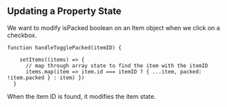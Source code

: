 
## Updating a Property State

<p>We want to modify isPacked boolean on an Item object when we click on a checkbox.</p>

```
function handleTogglePacked(itemID) {

    setItems((items) => { 
      // map through array state to find the item with the itemID
      items.map(item => item.id === itemID ? { ...item, packed: !item.packed } : item) })
  }
```
<p>
When the item ID is found, it modifies the item state. 
</p>

